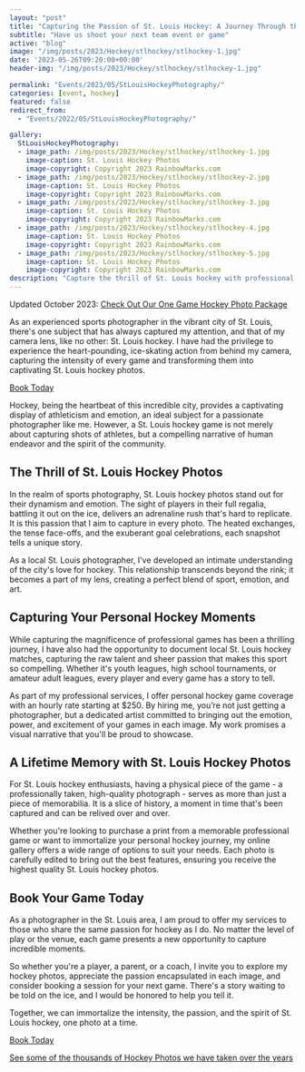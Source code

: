 ```yaml
---
layout: "post"
title: "Capturing the Passion of St. Louis Hockey: A Journey Through the Lens"
subtitle: "Have us shoot your next team event or game"
active: "blog"
image: "/img/posts/2023/Hockey/stlhockey/stlhockey-1.jpg"
date: '2023-05-26T09:20:00+00:00'
header-img: "/img/posts/2023/Hockey/stlhockey/stlhockey-1.jpg"

permalink: "Events/2023/05/StLouisHockeyPhotography/"
categories: [event, hockey]
featured: false
redirect_from: 
  - "Events/2022/05/StLouisHockeyPhotography/"

gallery:
  StLouisHockeyPhotography:
  - image_path: /img/posts/2023/Hockey/stlhockey/stlhockey-1.jpg
    image-caption: St. Louis Hockey Photos
    image-copyright: Copyright 2023 RainbowMarks.com
  - image_path: /img/posts/2023/Hockey/stlhockey/stlhockey-2.jpg
    image-caption: St. Louis Hockey Photos
    image-copyright: Copyright 2023 RainbowMarks.com
  - image_path: /img/posts/2023/Hockey/stlhockey/stlhockey-3.jpg
    image-caption: St. Louis Hockey Photos
    image-copyright: Copyright 2023 RainbowMarks.com
  - image_path: /img/posts/2023/Hockey/stlhockey/stlhockey-4.jpg
    image-caption: St. Louis Hockey Photos
    image-copyright: Copyright 2023 RainbowMarks.com
  - image_path: /img/posts/2023/Hockey/stlhockey/stlhockey-5.jpg
    image-caption: St. Louis Hockey Photos
    image-copyright: Copyright 2023 RainbowMarks.com
description: "Capture the thrill of St. Louis hockey with professional photography services. Relive every goal celebration and intense face-off in high-quality phot..."
---
```

Updated October 2023: [Check Out Our One Game Hockey Photo Package](https://rainbowmarks.com/events/hockey/)

As an experienced sports photographer in the vibrant city of St. Louis, there's one subject that has always captured my attention, and that of my camera lens, like no other: St. Louis hockey. I have had the privilege to experience the heart-pounding, ice-skating action from behind my camera, capturing the intensity of every game and transforming them into captivating St. Louis hockey photos.

[Book Today](https://cjh.am/rbmcontact)

Hockey, being the heartbeat of this incredible city, provides a captivating display of athleticism and emotion, an ideal subject for a passionate photographer like me. However, a St. Louis hockey game is not merely about capturing shots of athletes, but a compelling narrative of human endeavor and the spirit of the community.

## The Thrill of St. Louis Hockey Photos
In the realm of sports photography, St. Louis hockey photos stand out for their dynamism and emotion. The sight of players in their full regalia, battling it out on the ice, delivers an adrenaline rush that's hard to replicate. It is this passion that I aim to capture in every photo. The heated exchanges, the tense face-offs, and the exuberant goal celebrations, each snapshot tells a unique story.

As a local St. Louis photographer, I've developed an intimate understanding of the city's love for hockey. This relationship transcends beyond the rink; it becomes a part of my lens, creating a perfect blend of sport, emotion, and art.

## Capturing Your Personal Hockey Moments
While capturing the magnificence of professional games has been a thrilling journey, I have also had the opportunity to document local St. Louis hockey matches, capturing the raw talent and sheer passion that makes this sport so compelling. Whether it's youth leagues, high school tournaments, or amateur adult leagues, every player and every game has a story to tell.

As part of my professional services, I offer personal hockey game coverage with an hourly rate starting at $250. By hiring me, you’re not just getting a photographer, but a dedicated artist committed to bringing out the emotion, power, and excitement of your games in each image. My work promises a visual narrative that you'll be proud to showcase.

## A Lifetime Memory with St. Louis Hockey Photos
For St. Louis hockey enthusiasts, having a physical piece of the game - a professionally taken, high-quality photograph - serves as more than just a piece of memorabilia. It is a slice of history, a moment in time that's been captured and can be relived over and over.

Whether you're looking to purchase a print from a memorable professional game or want to immortalize your personal hockey journey, my online gallery offers a wide range of options to suit your needs. Each photo is carefully edited to bring out the best features, ensuring you receive the highest quality St. Louis hockey photos.

## Book Your Game Today
As a photographer in the St. Louis area, I am proud to offer my services to those who share the same passion for hockey as I do. No matter the level of play or the venue, each game presents a new opportunity to capture incredible moments.

So whether you're a player, a parent, or a coach, I invite you to explore my hockey photos, appreciate the passion encapsulated in each image, and consider booking a session for your next game. There's a story waiting to be told on the ice, and I would be honored to help you tell it.

Together, we can immortalize the intensity, the passion, and the spirit of St. Louis hockey, one photo at a time.

[Book Today](https://cjh.am/rbmcontact)

[See some of the thousands of Hockey Photos we have taken over the years](https://photos.rainbowmarks.com/search#q=hockey)
